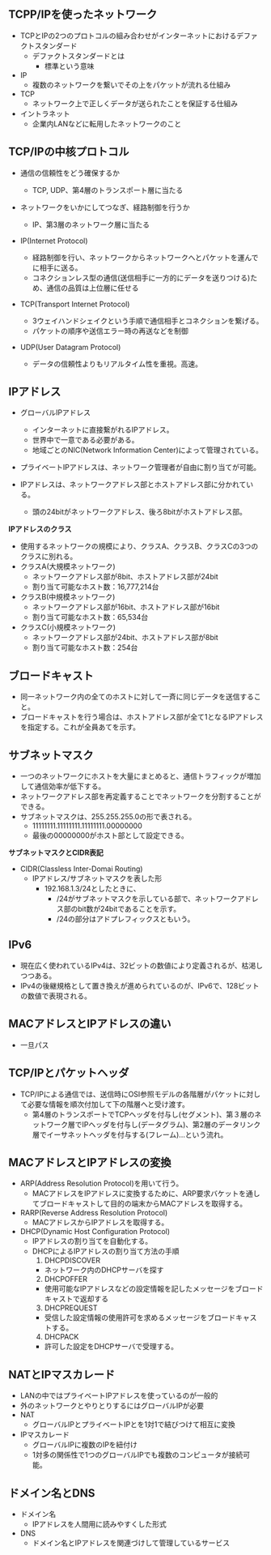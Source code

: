 ## TCPP/IPを使ったネットワーク
- TCPとIPの2つのプロトコルの組み合わせがインターネットにおけるデファクトスタンダード
  - デファクトスタンダードとは
    - 標準という意味
- IP
  - 複数のネットワークを繋いでその上をパケットが流れる仕組み
- TCP
  - ネットワーク上で正しくデータが送られたことを保証する仕組み
- イントラネット
  - 企業内LANなどに転用したネットワークのこと

## TCP/IPの中核プロトコル
- 通信の信頼性をどう確保するか
  - TCP, UDP、第4層のトランスポート層に当たる
- ネットワークをいかにしてつなぎ、経路制御を行うか
  - IP、第3層のネットワーク層に当たる

- IP(Internet Protocol)
  - 経路制御を行い、ネットワークからネットワークへとパケットを運んでに相手に送る。
  - コネクションレス型の通信(送信相手に一方的にデータを送りつける)ため、通信の品質は上位層に任せる
- TCP(Transport Internet Protocol)
  - 3ウェイハンドシェイクという手順で通信相手とコネクションを繋げる。
  - パケットの順序や送信エラー時の再送などを制御
- UDP(User Datagram Protocol)
  - データの信頼性よりもリアルタイム性を重視。高速。

## IPアドレス
- グローバルIPアドレス
  - インターネットに直接繋がれるIPアドレス。
  - 世界中で一意である必要がある。
  - 地域ごとのNIC(Network Information Center)によって管理されている。
- プライベートIPアドレスは、ネットワーク管理者が自由に割り当てが可能。

- IPアドレスは、ネットワークアドレス部とホストアドレス部に分かれている。
  - 頭の24bitがネットワークアドレス、後ろ8bitがホストアドレス部。

**IPアドレスのクラス**
- 使用するネットワークの規模により、クラスA、クラスB、クラスCの3つのクラスに別れる。
- クラスA(大規模ネットワーク)
  - ネットワークアドレス部が8bit、ホストアドレス部が24bit
  - 割り当て可能なホスト数：16,777,214台
- クラスB(中規模ネットワーク)
  - ネットワークアドレス部が16bit、ホストアドレス部が16bit
  - 割り当て可能なホスト数：65,534台
- クラスC(小規模ネットワーク)
  - ネットワークアドレス部が24bit、ホストアドレス部が8bit
  - 割り当て可能なホスト数：254台

## ブロードキャスト
- 同一ネットワーク内の全てのホストに対して一斉に同じデータを送信すること。
- ブロードキャストを行う場合は、ホストアドレス部が全て1となるIPアドレスを指定する。これが全員あてを示す。

## サブネットマスク
- 一つのネットワークにホストを大量にまとめると、通信トラフィックが増加して通信効率が低下する。
- ネットワークアドレス部を再定義することでネットワークを分割することができる。
- サブネットマスクは、255.255.255.0の形で表される。
  - 11111111.11111111.11111111.00000000
  - 最後の00000000がホスト部として設定できる。

**サブネットマスクとCIDR表記**
- CIDR(Classless Inter-Domai Routing)
  - IPアドレス/サブネットマスクを表した形
    - 192.168.1.3/24としたときに、
      - /24がサブネットマスクを示している部で、ネットワークアドレス部のbit数が24bitであることを示す。
      - /24の部分はアドプレフィックスともいう。

## IPv6
- 現在広く使われているIPv4は、32ビットの数値により定義されるが、枯渇しつつある。
- IPv4の後継規格として置き換えが進められているのが、IPv6で、128ビットの数値で表現される。

## MACアドレスとIPアドレスの違い
- 一旦パス

## TCP/IPとパケットヘッダ
- TCP/IPによる通信では、送信時にOSI参照モデルの各階層がパケットに対して必要な情報を順次付加して下の階層へと受け渡す。
  - 第4層のトランスポートでTCPヘッダを付与し(セグメント)、第３層のネットワーク層でIPヘッダを付与し(データグラム)、第2層のデータリンク層でイーサネットヘッダを付与する(フレーム)...という流れ。

## MACアドレスとIPアドレスの変換
- ARP(Address Resolution Protocol)を用いて行う。
  - MACアドレスをIPアドレスに変換するために、ARP要求バケットを通してブロードキャストして目的の端末からMACアドレスを取得する。
- RARP(Reverse Address Resolution Protocol)
  - MACアドレスからIPアドレスを取得する。
- DHCP(Dynamic Host Configuration Protocol)
  - IPアドレスの割り当てを自動化する。
  - DHCPによるIPアドレスの割り当て方法の手順
    1. DHCPDISCOVER
      - ネットワーク内のDHCPサーバを探す
    2. DHCPOFFER
      - 使用可能なIPアドレスなどの設定情報を記したメッセージをブロードキャストで返却する
    3. DHCPREQUEST
      - 受信した設定情報の使用許可を求めるメッセージをブロードキャストする。
    4. DHCPACK
      - 許可した設定をDHCPサーバで受理する。

## NATとIPマスカレード
- LANの中ではプライベートIPアドレスを使っているのが一般的
- 外のネットワークとやりとりするにはグローバルIPが必要
- NAT
  - グローバルIPとプライベートIPとを1対1で結びつけて相互に変換
- IPマスカレード
  - グローバルIPに複数のIPを紐付け
  - 1対多の関係性で1つのグローバルIPでも複数のコンピュータが接続可能。

## ドメイン名とDNS
- ドメイン名
  - IPアドレスを人間用に読みやすくした形式
- DNS
  - ドメイン名とIPアドレスを関連づけして管理しているサービス
